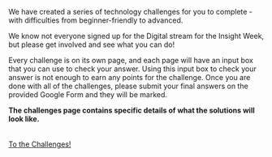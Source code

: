 We have created a series of technology challenges for you to complete - with
difficulties from beginner-friendly to advanced. 

We know not everyone signed up for the Digital stream for the Insight Week, but
please get involved and see what you can do!

Every challenge is on its own page, and each page will have an input box that
you can use to check your answer. Using this input box to check your answer is
not enough to earn any points for the challenge. Once you are done with all of
the challenges, please submit your final answers on the provided Google Form
and they will be marked.

**The challenges page contains specific details of what the solutions will look
like.**

<div style="margin-top: 16px">
    <br><a id="home-button" href="./challenges">To the Challenges!</a><br>
</div>